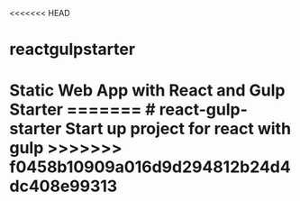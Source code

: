 <<<<<<< HEAD
# reactgulpstarter
<h1>Static Web App with React and Gulp Starter
=======
# react-gulp-starter
Start up project for react with gulp
>>>>>>> f0458b10909a016d9d294812b24d4dc408e99313

